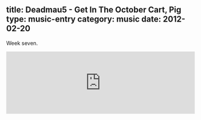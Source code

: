 title: Deadmau5 - Get In The October Cart, Pig
type: music-entry
category: music
date: 2012-02-20
---

Week seven.

<iframe width="100%" height="166" scrolling="no" frameborder="no" src="http://w.soundcloud.com/player/?url=http%3A%2F%2Fapi.soundcloud.com%2Ftracks%2F37137140&show_artwork=true"></iframe>
